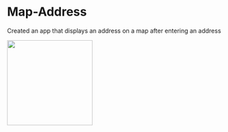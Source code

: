 # Map-Address
Created an app that displays an address on a map after entering an address

<img src=http://http://g.recordit.co/ee4Ky80j4n.gif width=200><br>

